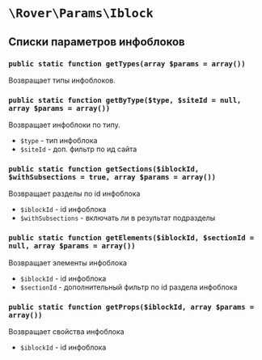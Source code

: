 # `\Rover\Params\Iblock`
## Списки параметров инфоблоков
### `public static function getTypes(array $params = array())`
Возвращает типы инфоблоков.
### `public static function getByType($type, $siteId = null, array $params = array())`
Возвращает инфоблоки по типу.
* `$type` - тип инфоблока
* `$siteId` - доп. фильтр по ид сайта

### `public static function getSections($iblockId, $withSubsections = true, array $params = array())`
Возвращает разделы по id инфоблока
* `$iblockId` - id инфоблока
* `$withSubsections` - включать ли в результат подразделы

### `public static function getElements($iblockId, $sectionId = null, array $params = array())`
Возвращает элементы инфоблока
* `$iblockId` - id инфоблока
* `$sectionId` - дополнительный фильтр по id раздела инфоблока

### `public static function getProps($iblockId, array $params = array())`
Возвращает свойства инфоблока
* `$iblockId` - id инфоблока